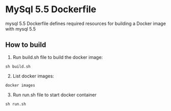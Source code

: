 # MySql 5.5 Dockerfile

mysql 5.5 Dockerfile defines required resources for building a Docker image with mysql 5.5

## How to build

1. Run build.sh file to build the docker image:
```
sh build.sh
```

2. List docker images:
```
docker images
```

3. Run run.sh file to start docker container
```
sh run.sh
```